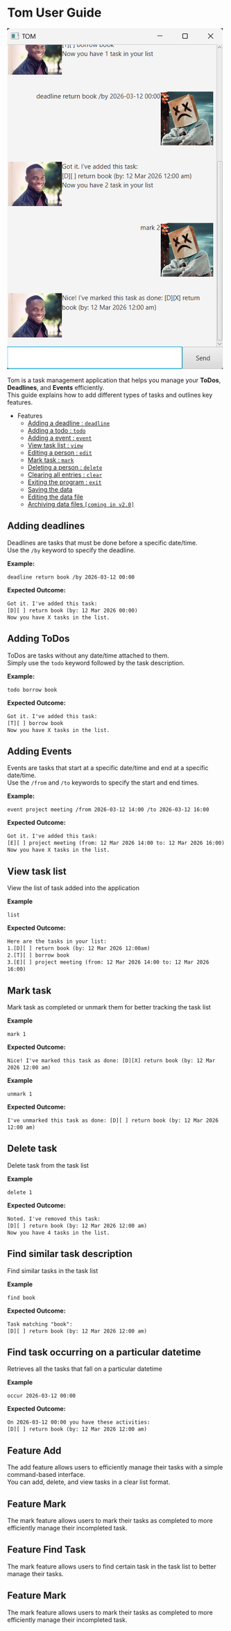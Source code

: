 # Tom User Guide

![Product Screenshot](docs/Ui.png)

Tom is a task management application that helps you manage your **ToDos**, **Deadlines**, and **Events** efficiently.  
This guide explains how to add different types of tasks and outlines key features.

- Features  
  - [Adding a deadline : `deadline`](#adding-deadlines)
  - [Adding a todo : `todo`](#adding-ToDos)
  - [Adding a event : `event`](#adding-Events)
  - [View task list : `view`](#view-task-list)
  - [Editing a person : `edit`](#editing-a-person)
  - [Mark task : `mark`](#locating-persons-by-name)
  - [Deleting a person : `delete`](#deleting-a-person)
  - [Clearing all entries : `clear`](#clearing-all-entries)
  - [Exiting the program : `exit`](#exiting-the-program)
  - [Saving the data](#saving-the-data)
  - [Editing the data file](#editing-the-data-file)
  - [Archiving data files `[coming in v2.0]`](#archiving-data-files)


## Adding deadlines

Deadlines are tasks that must be done before a specific date/time.  
Use the `/by` keyword to specify the deadline.

**Example:**
```
deadline return book /by 2026-03-12 00:00
```

**Expected Outcome:**
```
Got it. I've added this task:
[D][ ] return book (by: 12 Mar 2026 00:00)
Now you have X tasks in the list.
```

## Adding ToDos

ToDos are tasks without any date/time attached to them.  
Simply use the `todo` keyword followed by the task description.

**Example:**
```
todo borrow book
```

**Expected Outcome:**
```
Got it. I've added this task:
[T][ ] borrow book
Now you have X tasks in the list.
```

## Adding Events

Events are tasks that start at a specific date/time and end at a specific date/time.  
Use the `/from` and `/to` keywords to specify the start and end times.

**Example:**
```
event project meeting /from 2026-03-12 14:00 /to 2026-03-12 16:00
```

**Expected Outcome:**
```
Got it. I've added this task:
[E][ ] project meeting (from: 12 Mar 2026 14:00 to: 12 Mar 2026 16:00)
Now you have X tasks in the list.
```

## View task list

View the list of task added into the application

**Example**
```
list
```

**Expected Outcome:**
```
Here are the tasks in your list:
1.[D][ ] return book (by: 12 Mar 2026 12:00am)
2.[T][ ] borrow book
3.[E][ ] project meeting (from: 12 Mar 2026 14:00 to: 12 Mar 2026 16:00)
```

## Mark task

Mark task as completed or unmark them for better tracking the task list

**Example**
```
mark 1
```

**Expected Outcome:**
```
Nice! I've marked this task as done: [D][X] return book (by: 12 Mar 2026 12:00 am)
```

**Example**
```
unmark 1
```

**Expected Outcome:**
```
I've unmarked this task as done: [D][ ] return book (by: 12 Mar 2026 12:00 am)
```

## Delete task

Delete task from the task list

**Example**
```
delete 1
```

**Expected Outcome:**
```
Noted. I've removed this task:
[D][ ] return book (by: 12 Mar 2026 12:00 am)
Now you have 4 tasks in the list.
```

## Find similar task description

Find similar tasks in the task list

**Example**
```
find book
```

**Expected Outcome:**
```
Task matching "book":
[D][ ] return book (by: 12 Mar 2026 12:00 am)
```

## Find task occurring on a particular datetime

Retrieves all the tasks that fall on a particular datetime

**Example**
```
occur 2026-03-12 00:00
```

**Expected Outcome:**
```
On 2026-03-12 00:00 you have these activities:
[D][ ] return book (by: 12 Mar 2026 12:00 am)
```

## Feature Add

The add feature allows users to efficiently manage their tasks with a simple command-based interface.  
You can add, delete, and view tasks in a clear list format.


## Feature Mark

The mark feature allows users to mark their tasks as completed to more efficiently manage their incompleted task.

## Feature Find Task

The mark feature allows users to find certain task in the task list to better manage their tasks.

## Feature Mark

The mark feature allows users to mark their tasks as completed to more efficiently manage their incompleted task.
